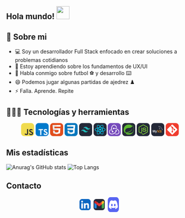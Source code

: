 ## Hola mundo! <img src="https://github.com/sciencepal/sciencepal/blob/master/assets/Hi.gif?raw=true" width=35px height=35px/>

## 📖 Sobre mi

- 💻 Soy un desarrollador Full Stack enfocado en crear soluciones a problemas cotidianos
- 🌱 Estoy aprendiendo sobre los fundamentos de UX/UI
- 💬 Habla conmigo sobre futbol ⚽ y desarrollo ⌨️
- 😄 Podemos jugar algunas partidas de ajedrez ♟️
- ⚡ Falla. Aprende. Repite

## 👨🏻‍💻 Tecnologías y herramientas

<p align="center">
<img src="https://raw.githubusercontent.com/tandpfun/skill-icons/65dea6c4eaca7da319e552c09f4cf5a9a8dab2c8/icons/JavaScript.svg" width=35px>
<img src="https://raw.githubusercontent.com/tandpfun/skill-icons/65dea6c4eaca7da319e552c09f4cf5a9a8dab2c8/icons/TypeScript.svg" width=35px>
<img src="https://raw.githubusercontent.com/tandpfun/skill-icons/65dea6c4eaca7da319e552c09f4cf5a9a8dab2c8/icons/HTML.svg" width=35px>
<img src="https://raw.githubusercontent.com/tandpfun/skill-icons/65dea6c4eaca7da319e552c09f4cf5a9a8dab2c8/icons/CSS.svg" width=35px>
<img src="https://raw.githubusercontent.com/tandpfun/skill-icons/65dea6c4eaca7da319e552c09f4cf5a9a8dab2c8/icons/TailwindCSS-Dark.svg" width=35px>
<img src="https://raw.githubusercontent.com/tandpfun/skill-icons/65dea6c4eaca7da319e552c09f4cf5a9a8dab2c8/icons/React-Dark.svg" width=35px>
<img src="https://raw.githubusercontent.com/tandpfun/skill-icons/65dea6c4eaca7da319e552c09f4cf5a9a8dab2c8/icons/Redux.svg" width=35px>
<img src="https://raw.githubusercontent.com/tandpfun/skill-icons/65dea6c4eaca7da319e552c09f4cf5a9a8dab2c8/icons/Spring-Dark.svg" width=35px>
<img src="https://raw.githubusercontent.com/tandpfun/skill-icons/65dea6c4eaca7da319e552c09f4cf5a9a8dab2c8/icons/NodeJS-Dark.svg" width=35px>
<img src="https://raw.githubusercontent.com/tandpfun/skill-icons/65dea6c4eaca7da319e552c09f4cf5a9a8dab2c8/icons/MySQL-Dark.svg" width=35px>
<img src="https://raw.githubusercontent.com/tandpfun/skill-icons/65dea6c4eaca7da319e552c09f4cf5a9a8dab2c8/icons/Git.svg" width=35px>
</p>

## Mis estadísticas

![Anurag's GitHub stats](https://github-readme-stats.vercel.app/api?username=nicolasjitorres&hide=contribs,prs&show=prs_merged&theme=dark&show_icons=true&include_all_commits=true)
![Top Langs](https://github-readme-stats.vercel.app/api/top-langs/?username=nicolasjitorres&layout=compact&theme=dark)


## Contacto

<p align="center">
<a href="https://https://www.linkedin.com/in/nicolasjitorres/" target="blank"><img align="center" src="https://raw.githubusercontent.com/tandpfun/skill-icons/65dea6c4eaca7da319e552c09f4cf5a9a8dab2c8/icons/LinkedIn.svg" alt="nicolasjitorres" height="30" width="30" /></a>&nbsp;
<a href="mailto:nicoignacio123@gmail.com" target="blank"><img align="center" src="https://raw.githubusercontent.com/tandpfun/skill-icons/65dea6c4eaca7da319e552c09f4cf5a9a8dab2c8/icons/Gmail-Dark.svg" alt="nicoignacio123" height="30" width="30" /></a>&nbsp;
<a href="http://discord.com/users/nicotorres1123" target="blank"><img align="center" src="https://raw.githubusercontent.com/tandpfun/skill-icons/65dea6c4eaca7da319e552c09f4cf5a9a8dab2c8/icons/Discord.svg" alt="apoorv#4040" height="40" width="30" /></a>&nbsp;
